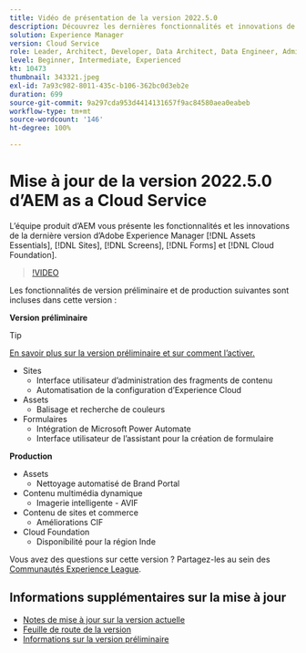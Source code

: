 ```yaml
---
title: Vidéo de présentation de la version 2022.5.0
description: Découvrez les dernières fonctionnalités et innovations de la version 2022-5-0 d’Adobe Experience Manager  [!DNL Assets Essentials], [!DNL Sites], [!DNL Screens], [!DNL Forms]  et  [!DNL Cloud Foundation].
solution: Experience Manager
version: Cloud Service
role: Leader, Architect, Developer, Data Architect, Data Engineer, Admin, User
level: Beginner, Intermediate, Experienced
kt: 10473
thumbnail: 343321.jpeg
exl-id: 7a93c982-8011-435c-b106-362bc0d3eb2e
duration: 699
source-git-commit: 9a297cda953d4414131657f9ac84580aea0eabeb
workflow-type: tm+mt
source-wordcount: '146'
ht-degree: 100%

---
```


# Mise à jour de la version 2022.5.0 d’AEM as a Cloud Service

L’équipe produit d’AEM vous présente les fonctionnalités et les innovations de la dernière version d’Adobe Experience Manager [!DNL Assets Essentials], [!DNL Sites], [!DNL Screens], [!DNL Forms] et [!DNL Cloud Foundation].

>[!VIDEO](https://video.tv.adobe.com/v/343321/?quality=12&learn=on)

Les fonctionnalités de version préliminaire et de production suivantes sont incluses dans cette version :

**Version préliminaire**

>[!TIP]
>
>[En savoir plus sur la version préliminaire et sur comment l’activer.](https://experienceleague.adobe.com/docs/experience-manager-cloud-service/content/release-notes/prerelease.html?lang=fr)

* Sites
   * Interface utilisateur d’administration des fragments de contenu
   * Automatisation de la configuration d’Experience Cloud
* Assets
   * Balisage et recherche de couleurs
* Formulaires
   * Intégration de Microsoft Power Automate
   * Interface utilisateur de l’assistant pour la création de formulaire

**Production**

* Assets
   * Nettoyage automatisé de Brand Portal
* Contenu multimédia dynamique
   * Imagerie intelligente - AVIF
* Contenu de sites et commerce
   * Améliorations CIF
* Cloud Foundation
   * Disponibilité pour la région Inde

Vous avez des questions sur cette version ?  Partagez-les au sein des [Communautés Experience League](https://adobe.ly/3NDPR8Y).

## Informations supplémentaires sur la mise à jour

* [Notes de mise à jour sur la version actuelle](https://experienceleague.adobe.com/docs/experience-manager-cloud-service/content/release-notes/home.html?lang=fr)
* [Feuille de route de la version](https://experienceleague.adobe.com/docs/experience-manager-release-information/aem-release-updates/update-releases-roadmap.html?lang=fr)
* [Informations sur la version préliminaire](https://experienceleague.adobe.com/docs/experience-manager-cloud-service/content/release-notes/prerelease.html?lang=fr)
